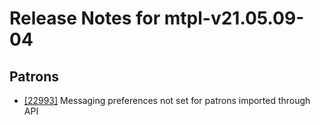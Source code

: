 
# Release Notes for mtpl-v21.05.09-04

## Patrons

- [[22993]](http://bugs.koha-community.org/bugzilla3/show_bug.cgi?id=22993) Messaging preferences not set for patrons imported through API


